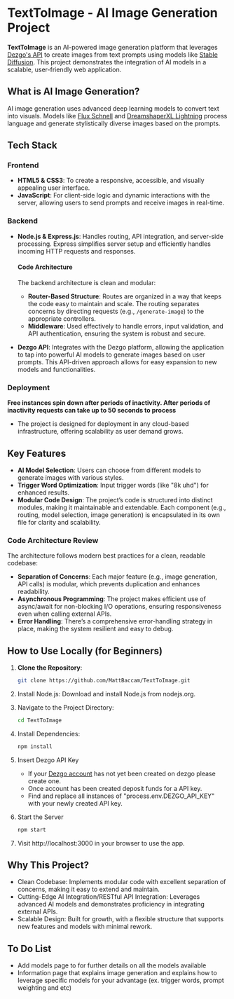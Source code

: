 # TextToImage - AI Image Generation Project

**TextToImage** is an AI-powered image generation platform that leverages [Dezgo's API](https://dev.dezgo.com/guides/models/) to create images from text prompts using models like [Stable Diffusion](https://dev.dezgo.com/guides/models/#models-stable-diffusion). This project demonstrates the integration of AI models in a scalable, user-friendly web application.

## What is AI Image Generation?

AI image generation uses advanced deep learning models to convert text into visuals. Models like [Flux Schnell](https://dezgo.com/model/flux_1_schnell) and [DreamshaperXL Lightning](https://dezgo.com/model/dreamshaperxl_lightning_1024px) process language and generate stylistically diverse images based on the prompts.

## Tech Stack

### Frontend
- **HTML5 & CSS3**: To create a responsive, accessible, and visually appealing user interface.
- **JavaScript**: For client-side logic and dynamic interactions with the server, allowing users to send prompts and receive images in real-time.

### Backend
- **Node.js & Express.js**: Handles routing, API integration, and server-side processing. Express simplifies server setup and efficiently handles incoming HTTP requests and responses.
  
  #### Code Architecture
  The backend architecture is clean and modular:
  - **Router-Based Structure**: Routes are organized in a way that keeps the code easy to maintain and scale. The routing separates concerns by directing requests (e.g., `/generate-image`) to the appropriate controllers.
  - **Middleware**: Used effectively to handle errors, input validation, and API authentication, ensuring the system is robust and secure.

- **Dezgo API**: Integrates with the Dezgo platform, allowing the application to tap into powerful AI models to generate images based on user prompts. This API-driven approach allows for easy expansion to new models and functionalities.

### Deployment
**Free instances spin down after periods of inactivity. After periods of inactivity requests can take up to 50 seconds to process**
- The project is designed for deployment in any cloud-based infrastructure, offering scalability as user demand grows.

## Key Features

- **AI Model Selection**: Users can choose from different models to generate images with various styles.
- **Trigger Word Optimization**: Input trigger words (like "8k uhd") for enhanced results.
- **Modular Code Design**: The project’s code is structured into distinct modules, making it maintainable and extendable. Each component (e.g., routing, model selection, image generation) is encapsulated in its own file for clarity and scalability.

### Code Architecture Review
The architecture follows modern best practices for a clean, readable codebase:
- **Separation of Concerns**: Each major feature (e.g., image generation, API calls) is modular, which prevents duplication and enhances readability.
- **Asynchronous Programming**: The project makes efficient use of async/await for non-blocking I/O operations, ensuring responsiveness even when calling external APIs.
- **Error Handling**: There’s a comprehensive error-handling strategy in place, making the system resilient and easy to debug.

## How to Use Locally (for Beginners)

1. **Clone the Repository**:
   ```bash
   git clone https://github.com/MattBaccam/TextToImage.git
   
2. Install Node.js:
   Download and install Node.js from nodejs.org.

3. Navigate to the Project Directory:
   ```bash
   cd TextToImage

4. Install Dependencies:
   ```bash
   npm install

5. Insert Dezgo API Key
   - If your [Dezgo account](https://dezgo.com/account) has not yet been created on dezgo please create one.
   - Once account has been created deposit funds for a API key.
   - Find and replace all instances of "process.env.DEZGO_API_KEY" with your newly created API key.

6. Start the Server
   ```bash
   npm start

7. Visit http://localhost:3000 in your browser to use the app.

## Why This Project?
- Clean Codebase: Implements modular code with excellent separation of concerns, making it easy to extend and maintain.
- Cutting-Edge AI Integration/RESTful API Integration: Leverages advanced AI models and demonstrates proficiency in integrating external APIs. 
- Scalable Design: Built for growth, with a flexible structure that supports new features and models with minimal rework.


## To Do List
- Add models page to for further details on all the models available
- Information page that explains image generation and explains how to leverage specific models for your advantage
 (ex. trigger words, prompt weighting and etc) 
